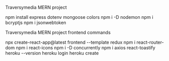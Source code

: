 Traversymedia MERN project

npm install express dotenv mongoose colors
npm i -D nodemon
npm i bcryptjs
npm i jsonwebtoken

Traversymedia MERN project frontend commands

npx create-react-app@latest frontend --template redux
npm i react-router-dom
npm i react-icons
npm i -D concurrently
npm i axios react-toastify
heroku --version
heroku login
heroku create
